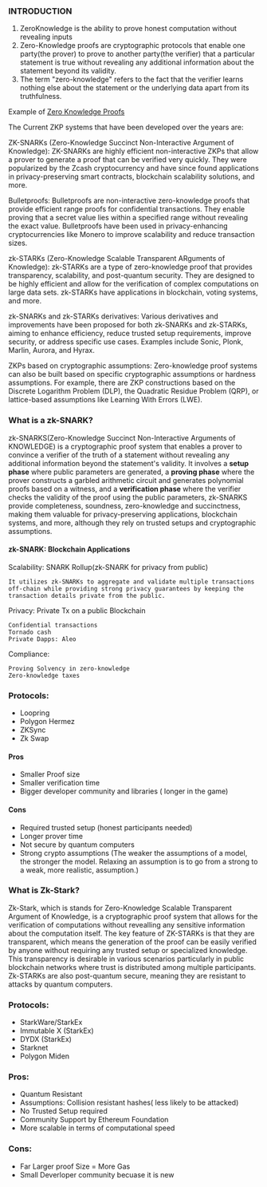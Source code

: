 ### INTRODUCTION 

1. ZeroKnowledge is the ability to prove honest computation without revealing inputs
2. Zero-Knowledge proofs are cryptographic protocols that enable one party(the prover) to prove to another party(the verifier) that a particular statement is true without revealing any additional information about the statement beyond its validity.
3. The term "zero-knowledge" refers to the fact that the verifier learns nothing else about the statement or the underlying data apart from its truthfulness.

Example of [Zero Knowledge Proofs](!https://www.youtube.com/watch?v=5qzNe1hk0oY)

The Current ZKP systems that have been developed over the years are:

ZK-SNARKs (Zero-Knowledge Succinct Non-Interactive Argument of Knowledge): ZK-SNARKs are highly efficient non-interactive ZKPs that allow a prover to generate a proof that can be verified very quickly. They were popularized by the Zcash cryptocurrency and have since found applications in privacy-preserving smart contracts, blockchain scalability solutions, and more.

Bulletproofs: Bulletproofs are non-interactive zero-knowledge proofs that provide efficient range proofs for confidential transactions. They enable proving that a secret value lies within a specified range without revealing the exact value. Bulletproofs have been used in privacy-enhancing cryptocurrencies like Monero to improve scalability and reduce transaction sizes.

zk-STARKs (Zero-Knowledge Scalable Transparent ARguments of Knowledge): zk-STARKs are a type of zero-knowledge proof that provides transparency, scalability, and post-quantum security. They are designed to be highly efficient and allow for the verification of complex computations on large data sets. zk-STARKs have applications in blockchain, voting systems, and more.

zk-SNARKs and zk-STARKs derivatives: Various derivatives and improvements have been proposed for both zk-SNARKs and zk-STARKs, aiming to enhance efficiency, reduce trusted setup requirements, improve security, or address specific use cases. Examples include Sonic, Plonk, Marlin, Aurora, and Hyrax.

ZKPs based on cryptographic assumptions: Zero-knowledge proof systems can also be built based on specific cryptographic assumptions or hardness assumptions. For example, there are ZKP constructions based on the Discrete Logarithm Problem (DLP), the Quadratic Residue Problem (QRP), or lattice-based assumptions like Learning With Errors (LWE).


### What is a zk-SNARK?

zk-SNARKS(Zero-Knowledge Succinct Non-Interactive Arguments of KNOWLEDGE) is a cryptographic proof system that enables a prover to convince a verifier of the truth of a statement without revealing any additional information beyond the statement's validity. It involves a **setup phase** where public parameters are generated, a **proving phase** where the prover constructs a garbled arithmetic circuit and generates polynomial proofs based on a witness, and a **verification phase** where the verifier checks the validity of the proof using the public parameters, zk-SNARKS provide completeness, soundness, zero-knowledge and succinctness, making them valuable for privacy-preserving applications, blockchain systems, and more, although they rely on trusted setups and cryptographic assumptions.

#### zk-SNARK: Blockchain Applications

Scalability: SNARK Rollup(zk-SNARK for privacy from public)

    It utilizes zk-SNARKs to aggregate and validate multiple transactions off-chain while providing strong privacy guarantees by keeping the transaction details private from the public.

Privacy: Private Tx on a public Blockchain

    Confidential transactions
    Tornado cash
    Private Dapps: Aleo
    
Compliance:

    Proving Solvency in zero-knowledge
    Zero-knowledge taxes

### Protocols:

- Loopring
- Polygon Hermez
- ZKSync
- Zk Swap

#### Pros

- Smaller Proof size
- Smaller verification time
- Bigger developer community and libraries ( longer in the game)


#### Cons

- Required trusted setup (honest participants needed)
- Longer prover time
- Not secure by quantum computers
- Strong crypto assumptions
(The weaker the assumptions of a model, the stronger the model. Relaxing an assumption is to go from a strong to a weak, more realistic, assumption.)

### What is Zk-Stark?

Zk-Stark, which is stands for Zero-Knowledge Scalable Transparent Argument of Knowledge, is a cryptographic proof system that allows for the verification of computations without revealling any sensitive information about the computation itself. The key feature of ZK-STARKs is that they are transparent, which means the generation of the proof can be easily  verified by anyone without requiring any trusted setup or specialized knowledge. This transparency is desirable in various scenarios particularly in public blockchain networks where trust is distributed among multiple participants. Zk-STARKs are also post-quantum secure, meaning they are resistant to attacks by quantum computers. 

### Protocols:

- StarkWare/StarkEx
- Immutable X (StarkEx)
- DYDX (StarkEx)
- Starknet
- Polygon Miden

### Pros:

- Quantum Resistant
- Assumptions: Collision resistant hashes( less likely to be attacked)
- No Trusted Setup required
- Community Support by Ethereum Foundation
- More scalable in terms of computational speed


### Cons:

- Far Larger proof Size = More Gas
- Small Deverloper community becuase it is new